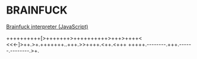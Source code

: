 # BRAINFUCK

[Brainfuck interpreter (JavaScript)](https://www.nayuki.io/page/brainfuck-interpreter-javascript)


++++++++++[>+++++++>++++++++++>+++>++++<
<<<-]>++.>+.+++++++..+++.>>++++.<++.<+++
+++++.--------.+++.------.--------.>+.
